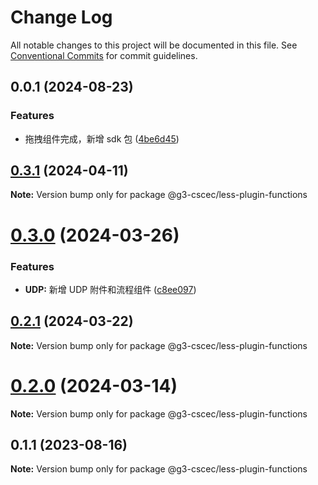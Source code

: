 # Change Log

All notable changes to this project will be documented in this file.
See [Conventional Commits](https://conventionalcommits.org) for commit guidelines.

## 0.0.1 (2024-08-23)

### Features

- 拖拽组件完成，新增 sdk 包 ([4be6d45](https://github.com/seven-phases-max/less-plugin-functions/commit/4be6d4501d4e25ea57da69a904feb92b48655b9e))

## [0.3.1](https://github.com/seven-phases-max/less-plugin-functions/compare/@g3-cscec/less-plugin-functions@0.3.0...@g3-cscec/less-plugin-functions@0.3.1) (2024-04-11)

**Note:** Version bump only for package @g3-cscec/less-plugin-functions

# [0.3.0](https://github.com/seven-phases-max/less-plugin-functions/compare/@g3-cscec/less-plugin-functions@0.2.1...@g3-cscec/less-plugin-functions@0.3.0) (2024-03-26)

### Features

- **UDP:** 新增 UDP 附件和流程组件 ([c8ee097](https://github.com/seven-phases-max/less-plugin-functions/commit/c8ee0975b5f36a56d063941aa880318add482b4d))

## [0.2.1](https://github.com/seven-phases-max/less-plugin-functions/compare/@g3-cscec/less-plugin-functions@0.1.1...@g3-cscec/less-plugin-functions@0.2.1) (2024-03-22)

**Note:** Version bump only for package @g3-cscec/less-plugin-functions

# [0.2.0](https://github.com/seven-phases-max/less-plugin-functions/compare/@g3-cscec/less-plugin-functions@0.1.1...@g3-cscec/less-plugin-functions@0.2.0) (2024-03-14)

**Note:** Version bump only for package @g3-cscec/less-plugin-functions

## 0.1.1 (2023-08-16)

**Note:** Version bump only for package @g3-cscec/less-plugin-functions

